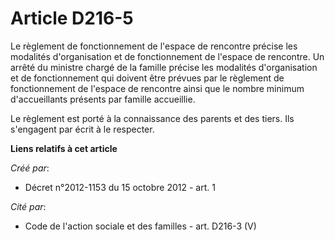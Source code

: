 # Article D216-5

Le règlement de fonctionnement de l'espace de rencontre précise les modalités d'organisation et de fonctionnement de l'espace
de rencontre. Un arrêté du ministre chargé de la famille précise les modalités d'organisation et de fonctionnement qui
doivent être prévues par le règlement de fonctionnement de l'espace de rencontre ainsi que le nombre minimum d'accueillants
présents par famille accueillie.

Le règlement est porté à la connaissance des parents et des tiers. Ils s'engagent par écrit à le respecter.

**Liens relatifs à cet article**

_Créé par_:

  - Décret n°2012-1153 du 15 octobre 2012 - art. 1

_Cité par_:

  - Code de l'action sociale et des familles - art. D216-3 (V)
